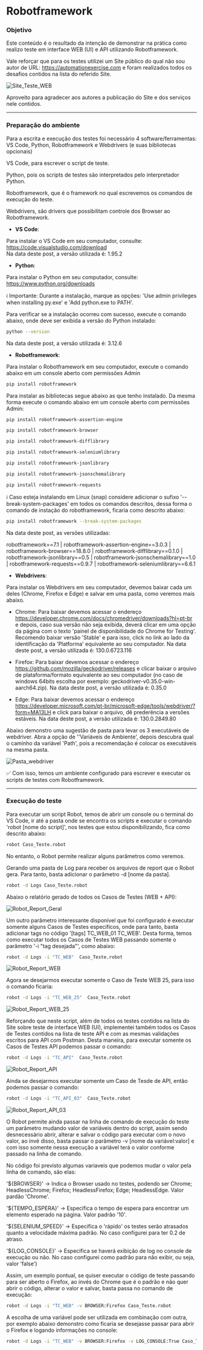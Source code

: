 # Robotframework #

### Objetivo ###

Este conteúdo é o resultado da intenção de demonstrar na prática como realizo teste em interface WEB (UI) e API utilizando Robotframework.

Vale reforçar que para os testes utilizei um Site público do qual não sou autor de URL: https://automationexercise.com e foram realizados todos os desafios contidos na lista do referido Site.


![Site_Teste_WEB](https://github.com/adielpereiramachado/Robot_Postman_Automationexercise_WEB_API/blob/main/Arquivos%20de%20apoio/Site_lista_teste.png)

Aproveito para agradecer aos autores a publicação do Site e dos serviços nele contidos.

-------------

### Preparação do ambiente ###

Para a escrita e execução dos testes foi necessário 4 software/ferramentas: VS Code, Python, Robotframework e Webdrivers (e suas bibliotecas opcionais)

VS Code, para escrever o script de teste.

Python, pois os scripts de testes são interpretados pelo interpretador Python.

Robotframework, que é o framework no qual escrevemos os comandos de execução do teste.

Webdrivers, são drivers que possibilitam controle dos Browser ao Robotframework.

- **VS Code**:
  
Para instalar o VS Code em seu computador, consulte: https://code.visualstudio.com/download  
Na data deste post, a versão utilizada é: 1.95.2

- **Python**:

Para instalar o Python em seu computador, consulte: https://www.python.org/downloads

:information_source: Importante: Durante a instalação, marque as opções: 'Use admin privileges when installing py.exe' e 'Add python.exe to PATH'.


Para verificar se a instalação ocorreu com sucesso, execute o comando abaixo, onde deve ser exibida a versão do Python instalado:


```bash
python --version
```

Na data deste post, a versão utilizada é: 3.12.6

- **Robotframework**:

Para instalar o Robotframework em seu computador, execute o comando abaixo em um console aberto com permissões Admin

```bash
pip install robotframework
```

Para instalar as bibliotecas segue abaixo as que tenho instalado. Da mesma forma execute o comando abaixo em um console aberto com permissões Admin:

```bash
pip install robotframework-assertion-engine
```

```bash
pip install robotframework-browser
```

```bash
pip install robotframework-difflibrary
```

```bash
pip install robotframework-seleniumlibrary
```

```bash
pip install robotframework-jsonlibrary
```

```bash
pip install robotframework-jsonschemalibrary
```

```bash
pip install robotframework-requests
```

:information_source: Caso esteja instalando em Linux (snap) considere adicionar o sufixo '--break-system-packages' em todos os comandos descritos, dessa forma o comando de instação do robotframework, ficaria como descrito abaixo: 

```bash
pip install robotframework --break-system-packages
```

Na data deste post, as versões utilizadas: 

robotframework==7.1 | robotframework-assertion-engine==3.0.3 | robotframework-browser==18.8.0 | robotframework-difflibrary==0.1.0 | robotframework-jsonlibrary==0.5 | robotframework-jsonschemalibrary==1.0 | robotframework-requests==0.9.7 | robotframework-seleniumlibrary==6.6.1


- **Webdrivers**:

Para instalar os Webdrivers em seu computador, devemos baixar cada um deles (Chrome, Firefox e Edge) e salvar em uma pasta, como veremos mais abaixo.

- Chrome: Para baixar devemos acessar o endereço https://developer.chrome.com/docs/chromedriver/downloads?hl=pt-br e depois, caso sua versão não seja exibida, deverá clicar em uma opção da página com o texto 'painel de disponibilidade do Chrome for Testing'. Recomendo baixar versão 'Stable' e para isso, click no link ao lado da identificação da 'Platforma' equivalente ao seu computador. 
Na data deste post, a versão utilizada é: 130.0.6723.116
  
- Firefox: Para baixar devemos acessar o endereço https://github.com/mozilla/geckodriver/releases e clicar baixar o arquivo de plataforma/formato equivalente ao seu computador (no caso de windows 64bits escolha por exemplo: geckodriver-v0.35.0-win-aarch64.zip). 
  Na data deste post, a versão utilizada é: 0.35.0

- Edge: Para baixar devemos acessar o endereço https://developer.microsoft.com/pt-br/microsoft-edge/tools/webdriver/?form=MA13LH e click para baixar o arquivo, dê prederência a versões estáveis. 
Na data deste post, a versão utilizada é: 130.0.2849.80

Abaixo demonstro uma sugestão de pasta para levar os 3 executáveis de webdriver.
Abra a opção de ''Variáveis de Ambiente', depois descubra qual o caminho da variável 'Path', pois a recomendação é colocar os executáveis na mesma pasta.

![Pasta_webdriver](https://github.com/adielpereiramachado/Robot_Postman_Automationexercise_WEB_API/blob/main/Arquivos%20de%20apoio/Pasta_webdriver.png)

:white_check_mark: Com isso, temos um ambiente configurado para escrever e executar os scripts de testes com Robotframework.

---------------

### Execução do teste ###

Para executar um script Robot, temos de abrir um console ou o terminal do VS Code, ir até a pasta onde se encontra os scripts e executar o comando 'robot [nome do script]', nos testes que estou disponibilizando, fica como descrito abaixo:

```bash
robot Caso_Teste.robot 
```

No entanto, o Robot permite realizar alguns parâmetros como veremos.

Gerando uma pasta de Log para receber os arquivos de report que o Robot gera. Para tanto, basta adicionar o parâmetro -d [nome da pasta].

```bash
robot -d Logs Caso_Teste.robot 
```

Abaixo o relatório gerado de todos os Casos de Testes (WEB + API):

![Robot_Report_Geral](https://github.com/adielpereiramachado/Robot_Postman_Automationexercise_WEB_API/blob/main/Arquivos%20de%20apoio/Robot_Report_Geral.png)


Um outro parâmetro interessante disponível que foi configurado é executar somente alguns Casos de Testes específicos, onde para tanto, basta adicionar tags no código '[tags] TC_WEB_01 TC_WEB'. 
Desta forma, temos como executar todos os Casos de Testes WEB passando somente o parâmetro '-i "tag desejada"', como abaixo:

```bash
robot -d Logs -i "TC_WEB"  Caso_Teste.robot
```

![Robot_Report_WEB](https://github.com/adielpereiramachado/Robot_Postman_Automationexercise_WEB_API/blob/main/Arquivos%20de%20apoio/Robot_Report_WEB.png)

Agora se desejarmos executar somente o Caso de Teste WEB 25, para isso o comando ficaria:

```bash
robot -d Logs -i "TC_WEB_25"  Caso_Teste.robot
```

![Robot_Report_WEB_25](https://github.com/adielpereiramachado/Robot_Postman_Automationexercise_WEB_API/blob/main/Arquivos%20de%20apoio/Robot_Report_WEB_25.png)


Reforçando que neste script, além de todos os testes contidos na lista do Site sobre teste de interface WEB (UI), implementei também todos os  Casos de Testes contidos na lista de teste API e com as mesmas validações escritos para API com Postman. Desta maneira, para executar somente os Casos de Testes API podemos passar o comando:

```bash
robot -d Logs -i "TC_API"  Caso_Teste.robot
```

![Robot_Report_API](https://github.com/adielpereiramachado/Robot_Postman_Automationexercise_WEB_API/blob/main/Arquivos%20de%20apoio/Robot_Report_API.png)

Ainda se desejarmos executar somente um Caso de Tesde de API, então podemos passar o comando:

```bash
robot -d Logs -i "TC_API_03"  Caso_Teste.robot
```

![Robot_Report_API_03](https://github.com/adielpereiramachado/Robot_Postman_Automationexercise_WEB_API/blob/main/Arquivos%20de%20apoio/Robot_Report_API_03.png)

O Robot permite ainda passar na linha de comando de execução do teste um parâmetro mudando valor de variáveis dentro do script, assim sendo desnecessário abrir, alterar e salvar o código para executar com o novo valor, ao invé disso, basta passar o parâmetro -v [nome da variável:valor] e com isso somente nessa execução a variável terá o valor conforme passado na linha de comando.

No código foi previsto algumas variaveis que podemos mudar o valor pela linha de comando, são elas:

'${BROWSER}' -> Indica o Browser usado no testes, podendo ser Chrome; HeadlessChrome; Firefox; HeadlessFirefox; Edge; HeadlessEdge. Valor pardão 'Chrome'.

'${TEMPO_ESPERA}'   -> Especifica o tempo de espera para encontrar um elemento esperado na página. Valor padrão '10'.

'${SELENIUM_SPEED}' -> Especifica o 'rápido' os testes serão atrasados quanto a velocidade máxima padrão. No caso configurei para ter 0.2 de atraso.

'${LOG_CONSOLE}'    -> Especifica se haverá exibição de log no console de execução ou não. No caso configurei como padrão para não exibir, ou seja, valor 'false')

Assim, um exemplo pontual, se quiser executar o código de teste passando para ser aberto o Firefox, ao invés do Chrome que é o padrão e não quer abrir o código, alterar o valor e salvar, basta passa no comando de execução:

```bash
robot -d Logs -i "TC_WEB" -v BROWSER:Firefox Caso_Teste.robot
```

A escolha de uma variável pode ser utilizada em combinação com outra, por exemplo abaixo demonstro como ficaria se desejasse passar para abrir o Firefox e logando informações no console:


```bash
robot -d Logs -i "TC_WEB" -v BROWSER:Firefox -v LOG_CONSOLE:True Caso_Teste.robot
```


